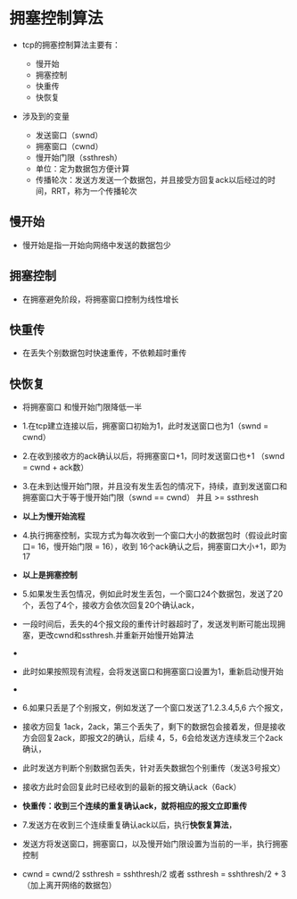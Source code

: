 # 拥塞控制算法

  * tcp的拥塞控制算法主要有：
  
    * 慢开始
    * 拥塞控制
    * 快重传
    * 快恢复

* 涉及到的变量

  * 发送窗口（swnd）
  * 拥塞窗口（cwnd）
  * 慢开始门限（ssthresh）
  * 单位：定为数据包方便计算
  * 传播轮次：发送方发送一个数据包，并且接受方回复ack以后经过的时间，RRT，称为一个传播轮次


## 慢开始
  * 慢开始是指一开始向网络中发送的数据包少
## 拥塞控制
  * 在拥塞避免阶段，将拥塞窗口控制为线性增长
## 快重传
  * 在丢失个别数据包时快速重传，不依赖超时重传
## 快恢复
  * 将拥塞窗口 和慢开始门限降低一半

  * 1.在tcp建立连接以后，拥塞窗口初始为1，此时发送窗口也为1（swnd = cwnd）
  * 2.在收到接收方的ack确认以后，将拥塞窗口+1，同时发送窗口也+1 （swnd = cwnd + ack数）
  * 3.在未到达慢开始门限，并且没有发生丢包的情况下，持续，直到发送窗口和拥塞窗口大于等于慢开始门限（swnd == cwnd） 并且 >= ssthresh
  * **以上为慢开始流程**
  * 4.执行拥塞控制，实现方式为每次收到一个窗口大小的数据包时（假设此时窗口= 16，慢开始门限 = 16），收到 16个ack确认之后，拥塞窗口大小+1，即为17
  * **以上是拥塞控制**
  * 5.如果发生丢包情况，例如此时发生丢包，一个窗口24个数据包，发送了20个，丢包了4个，接收方会依次回复20个确认ack，
  *   一段时间后，丢失的4个报文段的重传计时器超时了，发送发判断可能出现拥塞，更改cwnd和ssthresh.并重新开始慢开始算法
  *   
  *   此时如果按照现有流程，会将发送窗口和拥塞窗口设置为1，重新启动慢开始
  *   
  * 6.如果只丢是了个别报文，例如发送了一个窗口发送了1.2.3.4,5,6 六个报文，
  *   接收方回复 1ack，2ack，第三个丢失了，剩下的数据包会接着发，但是接收方会回复2ack，即报文2的确认，后续 4，5，6会给发送方连续发三个2ack确认，
  *   此时发送方判断个别数据包丢失，针对丢失数据包个别重传（发送3号报文）
  *   接收方此时会回复此时已经收到的最新的报文确认ack（6ack）
  *   **快重传：收到三个连续的重复确认ack，就将相应的报文立即重传**

  * 7.发送方在收到三个连续重复确认ack以后，执行**快恢复算法**，
  *   发送方将发送窗口，拥塞窗口，以及慢开始门限设置为当前的一半，执行拥塞控制
  *   cwnd = cwnd/2 ssthresh = sshthresh/2  或者  ssthresh = sshthresh/2 + 3（加上离开网络的数据包）


